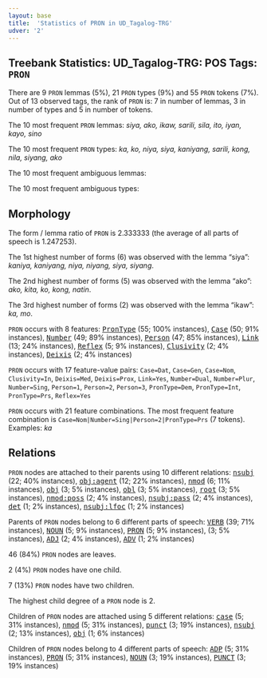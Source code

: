 ```yaml
---
layout: base
title:  'Statistics of PRON in UD_Tagalog-TRG'
udver: '2'
---
```


## Treebank Statistics: UD_Tagalog-TRG: POS Tags: `PRON`

There are 9 `PRON` lemmas (5%), 21 `PRON` types (9%) and 55 `PRON` tokens (7%).
Out of 13 observed tags, the rank of `PRON` is: 7 in number of lemmas, 3 in number of types and 5 in number of tokens.

The 10 most frequent `PRON` lemmas: <em>siya, ako, ikaw, sarili, sila, ito, iyan, kayo, sino</em>

The 10 most frequent `PRON` types:  <em>ka, ko, niya, siya, kaniyang, sarili, kong, nila, siyang, ako</em>

The 10 most frequent ambiguous lemmas: 

The 10 most frequent ambiguous types:  



## Morphology

The form / lemma ratio of `PRON` is 2.333333 (the average of all parts of speech is 1.247253).

The 1st highest number of forms (6) was observed with the lemma “siya”: <em>kaniya, kaniyang, niya, niyang, siya, siyang</em>.

The 2nd highest number of forms (5) was observed with the lemma “ako”: <em>ako, kita, ko, kong, natin</em>.

The 3rd highest number of forms (2) was observed with the lemma “ikaw”: <em>ka, mo</em>.

`PRON` occurs with 8 features: <tt><a href="tl_trg-feat-PronType.html">PronType</a></tt> (55; 100% instances), <tt><a href="tl_trg-feat-Case.html">Case</a></tt> (50; 91% instances), <tt><a href="tl_trg-feat-Number.html">Number</a></tt> (49; 89% instances), <tt><a href="tl_trg-feat-Person.html">Person</a></tt> (47; 85% instances), <tt><a href="tl_trg-feat-Link.html">Link</a></tt> (13; 24% instances), <tt><a href="tl_trg-feat-Reflex.html">Reflex</a></tt> (5; 9% instances), <tt><a href="tl_trg-feat-Clusivity.html">Clusivity</a></tt> (2; 4% instances), <tt><a href="tl_trg-feat-Deixis.html">Deixis</a></tt> (2; 4% instances)

`PRON` occurs with 17 feature-value pairs: `Case=Dat`, `Case=Gen`, `Case=Nom`, `Clusivity=In`, `Deixis=Med`, `Deixis=Prox`, `Link=Yes`, `Number=Dual`, `Number=Plur`, `Number=Sing`, `Person=1`, `Person=2`, `Person=3`, `PronType=Dem`, `PronType=Int`, `PronType=Prs`, `Reflex=Yes`

`PRON` occurs with 21 feature combinations.
The most frequent feature combination is `Case=Nom|Number=Sing|Person=2|PronType=Prs` (7 tokens).
Examples: <em>ka</em>


## Relations

`PRON` nodes are attached to their parents using 10 different relations: <tt><a href="tl_trg-dep-nsubj.html">nsubj</a></tt> (22; 40% instances), <tt><a href="tl_trg-dep-obj-agent.html">obj:agent</a></tt> (12; 22% instances), <tt><a href="tl_trg-dep-nmod.html">nmod</a></tt> (6; 11% instances), <tt><a href="tl_trg-dep-obj.html">obj</a></tt> (3; 5% instances), <tt><a href="tl_trg-dep-obl.html">obl</a></tt> (3; 5% instances), <tt><a href="tl_trg-dep-root.html">root</a></tt> (3; 5% instances), <tt><a href="tl_trg-dep-nmod-poss.html">nmod:poss</a></tt> (2; 4% instances), <tt><a href="tl_trg-dep-nsubj-pass.html">nsubj:pass</a></tt> (2; 4% instances), <tt><a href="tl_trg-dep-det.html">det</a></tt> (1; 2% instances), <tt><a href="tl_trg-dep-nsubj-lfoc.html">nsubj:lfoc</a></tt> (1; 2% instances)

Parents of `PRON` nodes belong to 6 different parts of speech: <tt><a href="tl_trg-pos-VERB.html">VERB</a></tt> (39; 71% instances), <tt><a href="tl_trg-pos-NOUN.html">NOUN</a></tt> (5; 9% instances), <tt><a href="tl_trg-pos-PRON.html">PRON</a></tt> (5; 9% instances),  (3; 5% instances), <tt><a href="tl_trg-pos-ADJ.html">ADJ</a></tt> (2; 4% instances), <tt><a href="tl_trg-pos-ADV.html">ADV</a></tt> (1; 2% instances)

46 (84%) `PRON` nodes are leaves.

2 (4%) `PRON` nodes have one child.

7 (13%) `PRON` nodes have two children.

The highest child degree of a `PRON` node is 2.

Children of `PRON` nodes are attached using 5 different relations: <tt><a href="tl_trg-dep-case.html">case</a></tt> (5; 31% instances), <tt><a href="tl_trg-dep-nmod.html">nmod</a></tt> (5; 31% instances), <tt><a href="tl_trg-dep-punct.html">punct</a></tt> (3; 19% instances), <tt><a href="tl_trg-dep-nsubj.html">nsubj</a></tt> (2; 13% instances), <tt><a href="tl_trg-dep-obj.html">obj</a></tt> (1; 6% instances)

Children of `PRON` nodes belong to 4 different parts of speech: <tt><a href="tl_trg-pos-ADP.html">ADP</a></tt> (5; 31% instances), <tt><a href="tl_trg-pos-PRON.html">PRON</a></tt> (5; 31% instances), <tt><a href="tl_trg-pos-NOUN.html">NOUN</a></tt> (3; 19% instances), <tt><a href="tl_trg-pos-PUNCT.html">PUNCT</a></tt> (3; 19% instances)

